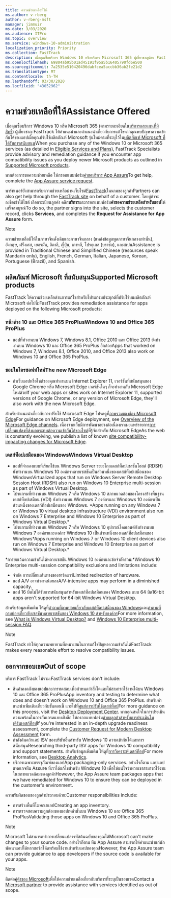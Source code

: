 ```yaml
---
title: ความช่วยเหลือที่ให้
ms.author: v-rberg
author: v-rberg-msft
manager: jimmuir
ms.date: 3/03/2020
ms.audience: ITPro
ms.topic: overview
ms.service: windows-10-administration
localization_priority: Priority
ms.collection: FastTrack
description: เมื่อคุณซื้อบริการ Windows 10 หรือบริการ Microsoft 365 ผู้เชี่ยวชาญด้าน FastTrack จะให้คําแนะนําและคําแนะนําในการแก้ไขเพื่อปรับใช้กับ Windows 10 และ Office 365 ProPlus และติดตามข้อมูลล่าสุดโดยไม่มีค่าใช้จ่ายเพิ่มเติม (ด้วยการสมัครใช้งานที่มีสิทธิ์)
ms.openlocfilehash: 69804ab95b01ad45191f95a5b16405790fd6e500
ms.sourcegitcommit: 7a2535e510420496dabfcea5accbb36ab2fe21d2
ms.translationtype: MT
ms.contentlocale: th-TH
ms.lasthandoff: 03/30/2020
ms.locfileid: "43052962"
---
```

# <a name="assistance-offered"></a><span data-ttu-id="e8a07-103">ความช่วยเหลือที่ให้</span><span class="sxs-lookup"><span data-stu-id="e8a07-103">Assistance Offered</span></span>  

<span data-ttu-id="e8a07-104">เมื่อคุณซื้อบริการ Windows 10 หรือ Microsoft 365 (ตามรายละเอียดใน[บริการและแผนที่มีสิทธิ์](M365-eligible-services-and-plans.md)) ผู้เชี่ยวชาญ FastTrack ให้คําแนะนําและคําแนะนําเกี่ยวกับการแก้ไขหากคุณพบปัญหาความเข้ากันได้ของแอปเมื่อคุณปรับใช้ผลิตภัณฑ์ Microsoft รุ่นใหม่ตามที่ระบุไว้ใน[ผลิตภัณฑ์ Microsoft ที่ได้รับการสนับสนุน](#supported-microsoft-products)</span><span class="sxs-lookup"><span data-stu-id="e8a07-104">When you purchase any of the Windows 10 or Microsoft 365 services (as detailed in [Eligible Services and Plans](M365-eligible-services-and-plans.md)), FastTrack Specialists provide advisory and remediation guidance if you encounter app compatibility issues as you deploy newer Microsoft products as outlined in [Supported Microsoft products](#supported-microsoft-products).</span></span>

<span data-ttu-id="e8a07-105">หากต้องการขอความช่วยเหลือ ให้กรอกแบบฟอร์ม[คําขอบริการ App Assure](https://go.microsoft.com/fwlink/?linkid=2022721)</span><span class="sxs-lookup"><span data-stu-id="e8a07-105">To get help, complete the [App Assure service request](https://go.microsoft.com/fwlink/?linkid=2022721).</span></span>

<span data-ttu-id="e8a07-106">พาร์ทเนอร์ยังสามารถรับความช่วยเหลือผ่านเว็บไซต์[FastTrack](https://go.microsoft.com/fwlink/?linkid=780698)ในนามของลูกค้า</span><span class="sxs-lookup"><span data-stu-id="e8a07-106">Partners can also get help through the [FastTrack site](https://go.microsoft.com/fwlink/?linkid=780698) on behalf of a customer.</span></span> <span data-ttu-id="e8a07-107">โดยคู่ค้าจะลงชื่อเข้าใช้ไซต์ เลือกระเบียนลูกค้า คลิก**บริการ**และกรอกแบบฟอร์ม**คําขอความช่วยเหลือสําหรับแอป**ให้เสร็จสมบูรณ์</span><span class="sxs-lookup"><span data-stu-id="e8a07-107">To do so, the partner signs into the site, selects the customer record, clicks **Services**, and completes the **Request for Assistance for App Assure** form.</span></span>

> [!NOTE]
> <span data-ttu-id="e8a07-108">ความช่วยเหลือมีให้ในภาษาจีนดั้งเดิมและภาษาจีนกลาง (แหล่งข้อมูลพูดภาษาจีนกลางเท่านั้น), อังกฤษ, ฝรั่งเศส, เยอรมัน, อิตาลี, ญี่ปุ่น, เกาหลี, โปรตุเกส (บราซิล), และสเปน</span><span class="sxs-lookup"><span data-stu-id="e8a07-108">Assistance is provided in Traditional Chinese and Simplified Chinese (resources speak Mandarin only), English, French, German, Italian, Japanese, Korean, Portuguese (Brazil), and Spanish.</span></span> 

## <a name="supported-microsoft-products"></a><span data-ttu-id="e8a07-109">ผลิตภัณฑ์ Microsoft ที่สนับสนุน</span><span class="sxs-lookup"><span data-stu-id="e8a07-109">Supported Microsoft products</span></span>

<span data-ttu-id="e8a07-110">FastTrack ให้ความช่วยเหลือด้านการแก้ไขสําหรับโปรแกรมประยุกต์ที่ปรับใช้บนผลิตภัณฑ์ Microsoft ต่อไปนี้:</span><span class="sxs-lookup"><span data-stu-id="e8a07-110">FastTrack provides remediation assistance for apps deployed on the following Microsoft products:</span></span>

### <a name="windows-10-and-office-365-proplus"></a><span data-ttu-id="e8a07-111">หน้าต่าง 10 และ Office 365 ProPlus</span><span class="sxs-lookup"><span data-stu-id="e8a07-111">Windows 10 and Office 365 ProPlus</span></span>

- <span data-ttu-id="e8a07-112">แอปที่ทํางานบน Windows 7, Windows 8.1, Office 2010 และ Office 2013 ยังทํางานบน Windows 10 และ Office 365 ProPlus อีกด้วย</span><span class="sxs-lookup"><span data-stu-id="e8a07-112">Apps that worked on Windows 7, Windows 8.1, Office 2010, and Office 2013 also work on Windows 10 and Office 365 ProPlus.</span></span>

### <a name="the-new-microsoft-edge"></a><span data-ttu-id="e8a07-113">ขอบไมโครซอฟท์ใหม่</span><span class="sxs-lookup"><span data-stu-id="e8a07-113">The new Microsoft Edge</span></span>

- <span data-ttu-id="e8a07-114">ถ้าเว็บแอปหรือไซต์ของคุณทํางานบน Internet Explorer 11, เวอร์ชันที่สนับสนุนของ Google Chrome หรือ Microsoft Edge เวอร์ชันใดๆ ก็จะทํางานกับ Microsoft Edge ใหม่ด้วย</span><span class="sxs-lookup"><span data-stu-id="e8a07-114">If your web apps or sites work on Internet Explorer 11, supported versions of Google Chrome, or any version of Microsoft Edge, they'll also work with the new Microsoft Edge.</span></span>

<span data-ttu-id="e8a07-115">สําหรับคําแนะนําเกี่ยวกับการปรับใช้ Microsoft Edge โปรดดูที่[ภาพรวมของช่อง Microsoft Edge](https://docs.microsoft.com/DeployEdge/microsoft-edge-channels)</span><span class="sxs-lookup"><span data-stu-id="e8a07-115">For guidance on Microsoft Edge deployment, see [Overview of the Microsoft Edge channels](https://docs.microsoft.com/DeployEdge/microsoft-edge-channels).</span></span> <span data-ttu-id="e8a07-116">เนื่องจากเว็บมีการพัฒนาอย่างต่อเนื่องเราเผยแพร่รายการ[การเปลี่ยนแปลงที่ส่งผลกระทบต่อความเข้ากันได้ของไซต์](https://docs.microsoft.com/microsoft-edge/web-platform/site-impacting-changes)ที่รู้จักสําหรับ Microsoft Edge</span><span class="sxs-lookup"><span data-stu-id="e8a07-116">As the web is constantly evolving, we publish a list of known [site compatibility-impacting changes for Microsoft Edge](https://docs.microsoft.com/microsoft-edge/web-platform/site-impacting-changes).</span></span>

### <a name="windows-virtual-desktop"></a><span data-ttu-id="e8a07-117">เดสก์ท็อปเสมือนของ Windows</span><span class="sxs-lookup"><span data-stu-id="e8a07-117">Windows Virtual Desktop</span></span>

- <span data-ttu-id="e8a07-118">แอปที่จําลองแบบที่เรียกใช้บน Windows Server ระยะไกลเดสก์ท็อปเซสชันโฮสต์ (RDSH) ยังทํางานบน Windows 10 องค์กรหลายเซสชันเป็นส่วนหนึ่งของเดสก์ท็อปเสมือนของ Windows</span><span class="sxs-lookup"><span data-stu-id="e8a07-118">Virtualized apps that run on Windows Server Remote Desktop Session Host (RDSH) also run on Windows 10 Enterprise multi-session as part of Windows Virtual Desktop.</span></span>
- <span data-ttu-id="e8a07-119">โปรแกรมที่ทํางานบน Windows 7 หรือ Windows 10 สภาพแวดล้อมของโครงสร้างพื้นฐานเดสก์ท็อปเสมือน (VDI) ยังทํางานบน Windows 7 องค์กรและ Windows 10 องค์กรเป็นส่วนหนึ่งของเดสก์ท็อปเสมือนของ Windows. \*</span><span class="sxs-lookup"><span data-stu-id="e8a07-119">Apps running on any Windows 7 or Windows 10 virtual desktop infrastructure (VDI) environment also run on Windows 7 Enterprise and Windows 10 Enterprise as part of Windows Virtual Desktop.\*</span></span>
- <span data-ttu-id="e8a07-120">โปรแกรมที่ทํางานบน Windows 7 หรือ Windows 10 อุปกรณ์ไคลเอนต์ยังทํางานบน Windows 7 องค์กรและองค์กร Windows 10 เป็นส่วนหนึ่งของเดสก์ท็อปเสมือนของ Windows\*</span><span class="sxs-lookup"><span data-stu-id="e8a07-120">Apps running on Windows 7 or Windows 10 client devices also run on Windows 7 Enterprise and Windows 10 Enterprise as part of Windows Virtual Desktop.\*</span></span>

<span data-ttu-id="e8a07-121">\*การยกเว้นความเข้ากันได้หลายเซสชัน Windows 10 องค์กรและข้อจํากัดรวม:</span><span class="sxs-lookup"><span data-stu-id="e8a07-121">\*Windows 10 Enterprise multi-session compatibility exclusions and limitations include:</span></span>
- <span data-ttu-id="e8a07-122">จํากัด การเปลี่ยนเส้นทางของฮาร์ดแวร์</span><span class="sxs-lookup"><span data-stu-id="e8a07-122">Limited redirection of hardware.</span></span>
- <span data-ttu-id="e8a07-123">แอป A/V อาจทํางานน้อยลง</span><span class="sxs-lookup"><span data-stu-id="e8a07-123">A/V-intensive apps may perform in a diminished capacity.</span></span>
- <span data-ttu-id="e8a07-124">แอป 16 บิตไม่ได้รับการสนับสนุนสําหรับเดสก์ท็อปเสมือนของ Windows แบบ 64 บิต</span><span class="sxs-lookup"><span data-stu-id="e8a07-124">16-bit apps aren't supported for 64-bit Windows Virtual Desktop.</span></span>

<span data-ttu-id="e8a07-125">สําหรับข้อมูลเพิ่มเติม ให้ดูที่[คําถามที่ถามบ่อยเกี่ยวกับเดสก์ท็อปเสมือนของ Windows](https://docs.microsoft.com/azure/virtual-desktop/overview)และ[คําถามที่ถามบ่อยเกี่ยวกับเซสชันหลายเซสชันของ Windows 10 สําหรับองค์กร](https://docs.microsoft.com/azure/virtual-desktop/windows-10-multisession-faq)</span><span class="sxs-lookup"><span data-stu-id="e8a07-125">For more information, see [What is Windows Virtual Desktop?](https://docs.microsoft.com/azure/virtual-desktop/overview) and [Windows 10 Enterprise multi-session FAQ](https://docs.microsoft.com/azure/virtual-desktop/windows-10-multisession-faq).</span></span>

> [!NOTE]
> <span data-ttu-id="e8a07-126">FastTrack ทําให้ทุกความพยายามที่เหมาะสมในการแก้ไขปัญหาความเข้ากันได้</span><span class="sxs-lookup"><span data-stu-id="e8a07-126">FastTrack makes every reasonable effort to resolve compatibility issues.</span></span> 

## <a name="out-of-scope"></a><span data-ttu-id="e8a07-127">ออกจากขอบเขต</span><span class="sxs-lookup"><span data-stu-id="e8a07-127">Out of scope</span></span>

<span data-ttu-id="e8a07-128">บริการ FastTrack ไม่รวม:</span><span class="sxs-lookup"><span data-stu-id="e8a07-128">FastTrack services don't include:</span></span>
- <span data-ttu-id="e8a07-129">สินค้าคงคลังของแอปและการทดสอบเพื่อกําหนดว่าสิ่งใดและไม่สามารถใช้งานได้บน Windows 10 และ Office 365 ProPlus</span><span class="sxs-lookup"><span data-stu-id="e8a07-129">App inventory and testing to determine what does and doesn't work on Windows 10 and Office 365 ProPlus.</span></span> <span data-ttu-id="e8a07-130">สําหรับคําแนะนําเพิ่มเติมเกี่ยวกับขั้นตอนนี้ แวะไปที่[ศูนย์การปรับใช้เดสก์ท็อป](https://go.microsoft.com/fwlink/?linkid=2080140)</span><span class="sxs-lookup"><span data-stu-id="e8a07-130">For more guidance on this process, visit the [Desktop Deployment Center](https://go.microsoft.com/fwlink/?linkid=2080140).</span></span> <span data-ttu-id="e8a07-131">หากคุณสนใจในการประเมินความพร้อมในการอัพเกรดแบบเชิงลึก ให้กรอกแบบฟอร์ม[คําขอลูกค้าสําหรับการประเมินโมเดิร์นเดสก์ท็อป](https://go.microsoft.com/fwlink/?linkid=2053818)</span><span class="sxs-lookup"><span data-stu-id="e8a07-131">If you're interested in an in-depth upgrade readiness assessment, complete the [Customer Request for Modern Desktop Assessment](https://go.microsoft.com/fwlink/?linkid=2053818) form.</span></span>
- <span data-ttu-id="e8a07-132">กําลังค้นคว้าแอป ISV ของบริษัทอื่นสําหรับ Windows 10 ความเข้ากันได้และการสนับสนุน</span><span class="sxs-lookup"><span data-stu-id="e8a07-132">Researching third-party ISV apps for Windows 10 compatibility and support statements.</span></span> <span data-ttu-id="e8a07-133">สําหรับข้อมูลเพิ่มเติม ให้ดูที่[การวิเคราะห์เดสก์ท็อป](https://docs.microsoft.com/sccm/desktop-analytics/overview)</span><span class="sxs-lookup"><span data-stu-id="e8a07-133">For more information, see [Desktop Analytics](https://docs.microsoft.com/sccm/desktop-analytics/overview).</span></span>
- <span data-ttu-id="e8a07-134">บริการเฉพาะบรรจุภัณฑ์ของแอป</span><span class="sxs-lookup"><span data-stu-id="e8a07-134">App packaging-only services.</span></span> <span data-ttu-id="e8a07-135">อย่างไรก็ตาม แอปแอปแพคเกจทีม Assure ที่เราได้แก้ไขสําหรับ Windows 10 เพื่อให้แน่ใจว่าพวกเขาสามารถใช้งานในสภาพแวดล้อมของลูกค้า</span><span class="sxs-lookup"><span data-stu-id="e8a07-135">However, the App Assure team packages apps that we have remediated for Windows 10 to ensure they can be deployed in the customer's environment.</span></span>

<span data-ttu-id="e8a07-136">ความรับผิดชอบของลูกค้าประกอบด้วย:</span><span class="sxs-lookup"><span data-stu-id="e8a07-136">Customer responsibilities include:</span></span>
- <span data-ttu-id="e8a07-137">การสร้างพื้นที่โฆษณาแอป</span><span class="sxs-lookup"><span data-stu-id="e8a07-137">Creating an app inventory.</span></span>
- <span data-ttu-id="e8a07-138">การตรวจสอบความถูกต้องของแอปเหล่านั้นบน Windows 10 และ Office 365 ProPlus</span><span class="sxs-lookup"><span data-stu-id="e8a07-138">Validating those apps on Windows 10 and Office 365 ProPlus.</span></span>

> [!NOTE]
> <span data-ttu-id="e8a07-139">Microsoft ไม่สามารถทําการเปลี่ยนแปลงรหัสต้นฉบับของคุณได้</span><span class="sxs-lookup"><span data-stu-id="e8a07-139">Microsoft can't make changes to your source code.</span></span> <span data-ttu-id="e8a07-140">อย่างไรก็ตาม ทีม App Assure สามารถให้คําแนะนําแก่นักพัฒนาแอปได้หากซอร์สโค้ดพร้อมใช้งานสําหรับแอปของคุณ</span><span class="sxs-lookup"><span data-stu-id="e8a07-140">However, the App Assure team can provide guidance to app developers if the source code is available for your apps.</span></span>

> [!NOTE]
> <span data-ttu-id="e8a07-141">ติดต่อ[คู่ค้าของ Microsoft](https://go.microsoft.com/fwlink/?linkid=2080150)เพื่อให้ความช่วยเหลือเกี่ยวกับบริการที่ระบุเป็นขอบเขต</span><span class="sxs-lookup"><span data-stu-id="e8a07-141">Contact a [Microsoft partner](https://go.microsoft.com/fwlink/?linkid=2080150) to provide assistance with services identified as out of scope.</span></span>


